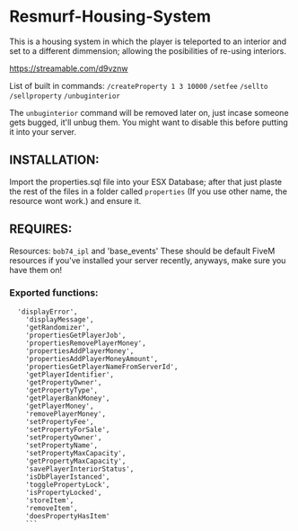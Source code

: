 # Resmurf-Housing-System

This is a housing system in which the player is teleported to an interior and set to a different dimmension; allowing the posibilities of re-using interiors.

https://streamable.com/d9vznw

List of built in commands:
`/createProperty 1 3 10000`
`/setfee`
`/sellto`
`/sellproperty`
`/unbuginterior`


The `unbuginterior` command will be removed later on, just incase someone gets bugged, it'll unbug them. You might want to disable this before putting it into your server.

## INSTALLATION:

Import the properties.sql file into your ESX Database; after that just plaste the rest of the files in a folder called `properties` (If you use other name, the resource wont work.) and ensure it. 

## REQUIRES:

Resources: `bob74_ipl` and 'base_events' These should be default FiveM resources if you've installed your server recently, anyways, make sure you have them on!

### Exported functions:

```
  'displayError',
    'displayMessage',
    'getRandomizer',
    'propertiesGetPlayerJob',
    'propertiesRemovePlayerMoney',
    'propertiesAddPlayerMoney',
    'propertiesAddPlayerMoneyAmount',
    'propertiesGetPlayerNameFromServerId',
    'getPlayerIdentifier',
    'getPropertyOwner',
    'getPropertyType',
    'getPlayerBankMoney',
    'getPlayerMoney',
    'removePlayerMoney',
    'setPropertyFee',
    'setPropertyForSale',
    'setPropertyOwner',
    'setPropertyName',
    'setPropertyMaxCapacity',
    'getPropertyMaxCapacity',
    'savePlayerInteriorStatus',
    'isDbPlayerIstanced',
    'togglePropertyLock',
    'isPropertyLocked',
    'storeItem',
    'removeItem',
    'doesPropertyHasItem'
    ```
